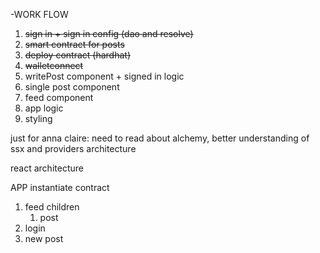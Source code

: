 -WORK FLOW

1. ~~sign in + sign in config (dao and resolve)~~
2. ~~smart contract for posts~~
3. ~~deploy contract (hardhat)~~
4. ~~walletconnect~~
5. writePost component + signed in logic
6. single post component
7. feed component
8. app logic
9. styling

just for anna claire: need to read about alchemy, better understanding of ssx and providers architecture

react architecture 

APP 
instantiate contract 
1. feed
    children
    1. post 
2. login 
3. new post 
